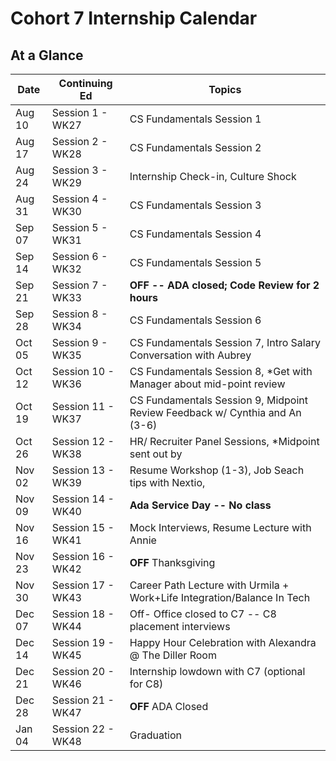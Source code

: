 # Cohort 7 Internship Calendar

## At a Glance

Date    | Continuing Ed         | Topics
--------|----------------|-----------------------------
Aug 10  | Session 1 - WK27 | CS Fundamentals Session 1
Aug 17  | Session 2 - WK28 | CS Fundamentals Session 2
Aug 24  | Session 3 - WK29 | Internship Check-in, Culture Shock
Aug 31  | Session 4 - WK30 | CS Fundamentals Session 3
Sep 07  | Session 5 - WK31 | CS Fundamentals Session 4
Sep 14  | Session 6 - WK32 | CS Fundamentals Session 5
Sep 21  | Session 7 - WK33 | **OFF -- ADA closed; Code Review for 2 hours**
Sep 28  | Session 8 - WK34 | CS Fundamentals Session 6
Oct 05  | Session 9 - WK35 | CS Fundamentals Session 7, Intro Salary Conversation with Aubrey
Oct 12  | Session 10 - WK36 | CS Fundamentals Session 8, *Get with Manager about mid-point review
Oct 19  | Session 11 - WK37 | CS Fundamentals Session 9, Midpoint Review Feedback w/ Cynthia and An (3-6)
Oct 26  | Session 12 - WK38 | HR/ Recruiter Panel Sessions, *Midpoint sent out by <insert deadline here>
Nov 02  | Session 13 - WK39 | Resume Workshop (1-3), Job Seach tips with Nextio, 
Nov 09  | Session 14 - WK40 | **Ada Service Day -- No class**
Nov 16  | Session 15 - WK41 | Mock Interviews, Resume Lecture with Annie
Nov 23  | Session 16 - WK42 | **OFF** Thanksgiving
Nov 30  | Session 17 - WK43 | Career Path Lecture with Urmila + Work+Life Integration/Balance In Tech
Dec 07  | Session 18 - WK44 | Off- Office closed to C7 -- C8 placement interviews
Dec 14  | Session 19 - WK45 | Happy Hour Celebration with Alexandra @ The Diller Room
Dec 21  | Session 20 - WK46 | Internship lowdown with C7 (optional for C8)
Dec 28  | Session 21 - WK47 | **OFF** ADA Closed
Jan 04  | Session 22 - WK48 | Graduation

